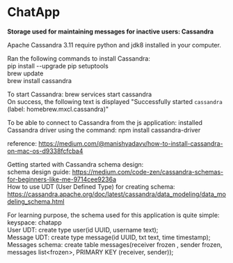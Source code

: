 # ChatApp

**Storage used for maintaining messages for inactive users: Cassandra**

Apache Cassandra 3.11 require python and jdk8 installed in your computer. <br />

Ran the following commands to install Cassandra: <br />
pip install --upgrade pip setuptools <br />
brew update <br />
brew install cassandra <br />

To start Cassandra: brew services start cassandra <br />
On success, the following text is displayed "Successfully started `cassandra` (label: homebrew.mxcl.cassandra)" <br />

To be able to connect to Cassandra from the js application: installed Cassandra driver using the command: npm install cassandra-driver <br />

reference: https://medium.com/@manishyadavv/how-to-install-cassandra-on-mac-os-d9338fcfcba4

Getting started with Cassandra schema design: <br/>
schema design guide: https://medium.com/code-zen/cassandra-schemas-for-beginners-like-me-9714cee9236a <br/>
How to use UDT (User Defined Type) for creating schema: https://cassandra.apache.org/doc/latest/cassandra/data_modeling/data_modeling_schema.html

For learning purpose, the schema used for this application is quite simple:<br/>
keyspace: chatapp <br/>
User UDT: create type user(id UUID, username text);<br/>
Message UDT: create type message(id UUID, txt text, time timestamp);<br/>
Messages schema: create table messages(receiver frozen<user> , sender frozen<user>, messages list<frozen<message>>, PRIMARY KEY (receiver, sender));<br/>


